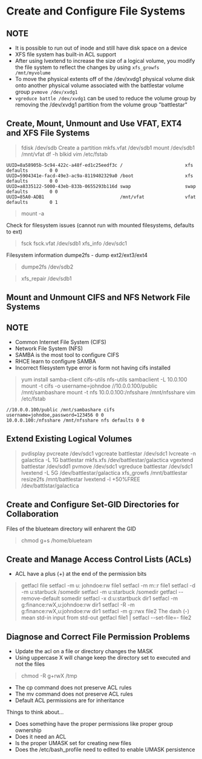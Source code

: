 # Create and Configure File Systems

## NOTE

- It is possible to run out of inode and still have disk space on a device
- XFS file system has built-in ACL support
- After using lvextend to increase the size of a logical volume, you modify the file system to reflect the changes by using `xfs_growfs /mnt/myvolume`
- To move the physical extents off of the /dev/xvdg1 physical volume disk onto another physical volume associated with the battlestar volume group `pvmove /dev/xvdg1`
- `vgreduce battle /dev/xvdg1` can be used to reduce the volume group by removing the /dev/xvdg1 partition from the volume group "battlestar"

## Create, Mount, Unmount and Use VFAT, EXT4 and XFS File Systems

> fdisk /dev/sdb
Create a partition
> mkfs.vfat /dev/sdb1
> mount /dev/sdb1 /mnt/vfat
> df -h
> blkid
> vim /etc/fstab

``` fstab config
UUID=8a58905b-5c94-422c-a48f-ed1c25eedf3c /                       xfs     defaults        0 0
UUID=5904341e-facd-49e3-ac9a-8119402329a0 /boot                   xfs     defaults        0 0
UUID=a8335122-5000-43eb-833b-0655293b116d swap                    swap    defaults        0 0
UUID=85A0-ADB1                            /mnt/vfat               vfat    defaults        0 1
```

> mount -a

Check for filesystem issues (cannot run with mounted filesystems, defaults to ext)
> fsck
> fsck.vfat /dev/sdb1
> xfs_info /dev/sdc1

Filesystem information dumpe2fs - dump ext2/ext3/ext4
> dumpe2fs /dev/sdb2

> xfs_repair /dev/sdb1

## Mount and Unmount CIFS and NFS Network File Systems

## NOTE

- Common Internet File System (CIFS)
- Network File System (NFS)
- SAMBA is the most tool to configure CIFS
- RHCE learn to configure SAMBA
- Incorrect filesystem type error is form not having cifs installed

> yum install samba-client cifs-utils nfs-utils
> sambaclient -L 10.0.100
> mount -t cifs -o username=johndoe //10.0.0.100/public /mnt/sambashare
> mount -t nfs 10.0.0.100:/nfsshare /mnt/nfsshare
> vim /etc/fstab

```
//10.0.0.100/public /mnt/sambashare cifs username=johndoe,password=123456 0 0
10.0.0.100:/nfsshare /mnt/nfsshare nfs defaults 0 0
```

## Extend Existing Logical Volumes

> pvdisplay
> pvcreate /dev/sdc1
> vgcreate battlestar /dev/sdc1
> lvcreate -n galactica -L 1G battlestar
> mkfs.xfs /dev/battlestar/galactica
> vgextend battlestar /dev/sdd1
> pvmove /dev/sdc1 
> vgreduce battlestar /dev/sdc1
> lvextend -L 5G /dev/battlestar/galactica
> xfs_growfs /mnt/battlestar
> resize2fs /mnt/battlestar
> lvextend -l +50%FREE /dev/battlstar/galactica

## Create and Configure Set-GID Directories for Collaboration

Files of the blueteam directory will enharent the GID
> chmod g+s /home/blueteam

## Create and Manage Access Control Lists (ACLs)

- ACL have a plus (+) at the end of the permission bits 

> getfacl file
> setfacl -m u: johndoe:rw file1
> setfacl -m m::r file1
> setfacl -d -m u:starbuck /somedir
> setfacl -m u:starbuck /somedir
> getfacl --remove-default somedir
> setfacl -x d:u:startbuck dir1
> setfacl -m g:finance:rwX,u:johndoe:rw dir1
> setfacl -R -m g:finance:rwX,u:johndoe:rw dir1
> setfacl -m g::rwx file2
The dash (-) mean std-in input from std-out
> getfacl file1 | setfacl --set-file=- file2

## Diagnose and Correct File Permission Problems

- Update the acl on a file or directory changes the MASK
- Using uppercase X will change keep the directory set to executed and not the files

> chmod -R g+rwX /tmp

- The cp command does not preserve ACL rules
- The mv command does not preserve ACL rules
- Default ACL permissions are for inheritance

Things to think about... 

- Does something have the proper permissions like proper group ownership
- Does it need an ACL
- Is the proper UMASK set for creating new files
- Does the /etc/bash_profile need to edited to enable UMASK persistence
